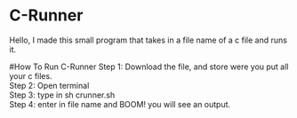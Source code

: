 # C-Runner
Hello, I made this small program that takes in a file name of a c file and runs it.

#How To Run C-Runner
Step 1: Download the file, and store were you put all your c files. <br/>
Step 2: Open terminal <br/>
Step 3: type  in sh crunner.sh <br/>
Step 4: enter in file name and BOOM! you will see an output. <br/>
